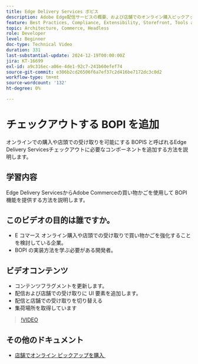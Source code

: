 ```yaml
---
title: Edge Delivery Services ボピス
description: Adobe Edge配信サービスの概要、および店舗でのオンライン購入ピックアップ機能または BOPIS 機能を追加してチェックアウトする方法を説明します。
feature: Best Practices, Compliance, Extensibility, Storefront, Tools and External Services
topic: Architecture, Commerce, Headless
role: Developer
level: Beginner
doc-type: Technical Video
duration: 331
last-substantial-update: 2024-12-19T00:00:00Z
jira: KT-16699
exl-id: a9c316ec-a06e-4de1-92c7-241b60efef74
source-git-commit: e306b2cd26506f6a7ef37c2d416be7172dc3c0d2
workflow-type: tm+mt
source-wordcount: '132'
ht-degree: 0%

---
```


# チェックアウトする BOPI を追加

オンラインでの購入や店頭での受け取りを可能にする BOPIS と呼ばれるEdge Delivery Servicesチェックアウトに必要なコンポーネントを追加する方法を説明します。

## 学習内容

Edge Delivery ServicesからAdobe Commerceの買い物かごを使用して BOPI 機能を提供する方法を説明します。

## このビデオの目的は誰ですか。

* E コマース オンライン購入や店頭での受け取りで買い物かごを強化することを検討している企業。
* BOPI の実装方法を学ぶ必要がある開発者。

## ビデオコンテンツ

* コンテンツフラグメントを更新します。
* 配信および店舗での受け取りに UI 要素を追加します。
* 配信と店舗での受け取りを切り替える
* 集荷場所を取得しています

>[!VIDEO](https://video.tv.adobe.com/v/3441701?learn=on&captions=jpn)

## その他のドキュメント

* [&#x200B; 店舗でオンライン ピックアップを購入 &#x200B;](https://experienceleague.adobe.com/developer/commerce/storefront/dropins/checkout/tutorials/buy-online-pickup-in-store/?lang=ja)
